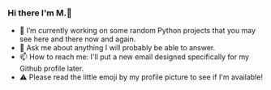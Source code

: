 ### Hi there I'm M.👋

- 🔭 I’m currently working on some random Python projects that you may see here and there now and again.
- 💬 Ask me about anything I will probably be able to answer.
- 📫 How to reach me: I'll put a new email designed specifically for my Github profile later.
- ⚠️ Please read the little emoji by my profile picture to see if I'm available!

<!--
**M-Python13/M-Python13** is a ✨ _special_ ✨ repository because its `README.md` (this file) appears on your GitHub profile.
--!>



